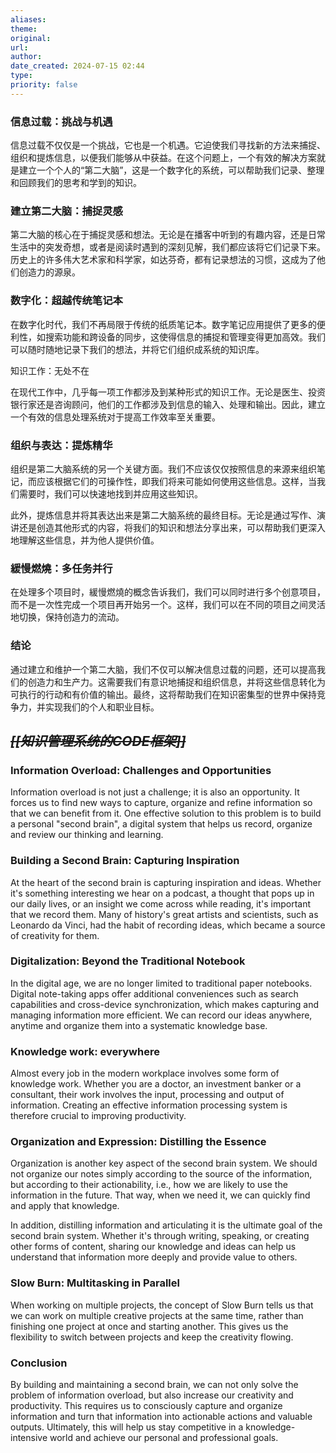 ```yaml
---
aliases: 
theme: 
original: 
url: 
author: 
date_created: 2024-07-15 02:44
type: 
priority: false
---
```

### 信息过载：挑战与机遇

信息过载不仅仅是一个挑战，它也是一个机遇。它迫使我们寻找新的方法来捕捉、组织和提炼信息，以便我们能够从中获益。在这个问题上，一个有效的解决方案就是建立一个个人的“第二大脑”，这是一个数字化的系统，可以帮助我们记录、整理和回顾我们的思考和学到的知识。

### 建立第二大脑：捕捉灵感

第二大脑的核心在于捕捉灵感和想法。无论是在播客中听到的有趣内容，还是日常生活中的突发奇想，或者是阅读时遇到的深刻见解，我们都应该将它们记录下来。历史上的许多伟大艺术家和科学家，如达芬奇，都有记录想法的习惯，这成为了他们创造力的源泉。

### 数字化：超越传统笔记本

在数字化时代，我们不再局限于传统的纸质笔记本。数字笔记应用提供了更多的便利性，如搜索功能和跨设备的同步，这使得信息的捕捉和管理变得更加高效。我们可以随时随地记录下我们的想法，并将它们组织成系统的知识库。

知识工作：无处不在

在现代工作中，几乎每一项工作都涉及到某种形式的知识工作。无论是医生、投资银行家还是咨询顾问，他们的工作都涉及到信息的输入、处理和输出。因此，建立一个有效的信息处理系统对于提高工作效率至关重要。

### 组织与表达：提炼精华

组织是第二大脑系统的另一个关键方面。我们不应该仅仅按照信息的来源来组织笔记，而应该根据它们的可操作性，即我们将来可能如何使用这些信息。这样，当我们需要时，我们可以快速地找到并应用这些知识。

此外，提炼信息并将其表达出来是第二大脑系统的最终目标。无论是通过写作、演讲还是创造其他形式的内容，将我们的知识和想法分享出来，可以帮助我们更深入地理解这些信息，并为他人提供价值。

### 緩慢燃燒：多任务并行

在处理多个项目时，緩慢燃燒的概念告诉我们，我们可以同时进行多个创意项目，而不是一次性完成一个项目再开始另一个。这样，我们可以在不同的项目之间灵活地切换，保持创造力的流动。

### 结论

通过建立和维护一个第二大脑，我们不仅可以解决信息过载的问题，还可以提高我们的创造力和生产力。这需要我们有意识地捕捉和组织信息，并将这些信息转化为可执行的行动和有价值的输出。最终，这将帮助我们在知识密集型的世界中保持竞争力，并实现我们的个人和职业目标。

## _~~[[知识管理系统的CODE框架]]~~_

### Information Overload: Challenges and Opportunities

Information overload is not just a challenge; it is also an opportunity. It forces us to find new ways to capture, organize and refine information so that we can benefit from it. One effective solution to this problem is to build a personal "second brain", a digital system that helps us record, organize and review our thinking and learning.

### Building a Second Brain: Capturing Inspiration

At the heart of the second brain is capturing inspiration and ideas. Whether it's something interesting we hear on a podcast, a thought that pops up in our daily lives, or an insight we come across while reading, it's important that we record them. Many of history's great artists and scientists, such as Leonardo da Vinci, had the habit of recording ideas, which became a source of creativity for them.

### Digitalization: Beyond the Traditional Notebook

In the digital age, we are no longer limited to traditional paper notebooks. Digital note-taking apps offer additional conveniences such as search capabilities and cross-device synchronization, which makes capturing and managing information more efficient. We can record our ideas anywhere, anytime and organize them into a systematic knowledge base.

### Knowledge work: everywhere

Almost every job in the modern workplace involves some form of knowledge work. Whether you are a doctor, an investment banker or a consultant, their work involves the input, processing and output of information. Creating an effective information processing system is therefore crucial to improving productivity.

### Organization and Expression: Distilling the Essence

Organization is another key aspect of the second brain system. We should not organize our notes simply according to the source of the information, but according to their actionability, i.e., how we are likely to use the information in the future. That way, when we need it, we can quickly find and apply that knowledge.

In addition, distilling information and articulating it is the ultimate goal of the second brain system. Whether it's through writing, speaking, or creating other forms of content, sharing our knowledge and ideas can help us understand that information more deeply and provide value to others.

### Slow Burn: Multitasking in Parallel

When working on multiple projects, the concept of Slow Burn tells us that we can work on multiple creative projects at the same time, rather than finishing one project at once and starting another. This gives us the flexibility to switch between projects and keep the creativity flowing.

### Conclusion

By building and maintaining a second brain, we can not only solve the problem of information overload, but also increase our creativity and productivity. This requires us to consciously capture and organize information and turn that information into actionable actions and valuable outputs. Ultimately, this will help us stay competitive in a knowledge-intensive world and achieve our personal and professional goals.
